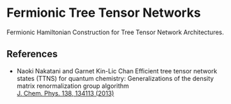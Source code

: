 Fermionic Tree Tensor Networks
===============================

Fermionic Hamiltonian Construction for Tree Tensor Network Architectures.

References
----------
  - Naoki Nakatani and Garnet Kin-Lic Chan
    Efficient tree tensor network states (TTNS) for quantum chemistry:
    Generalizations of the density matrix renormalization group algorithm  
    [J. Chem. Phys. 138, 134113 (2013)](https://doi.org/10.1063/1.4798639)
